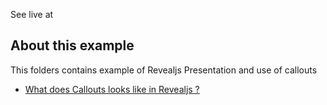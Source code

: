 

See live at

## About this example

This folders contains example of Revealjs Presentation and use of
callouts

- [What does Callouts looks like in Revealjs
  ?](https://examples.quarto.pub/reveajs/callouts/default-styles.html)
